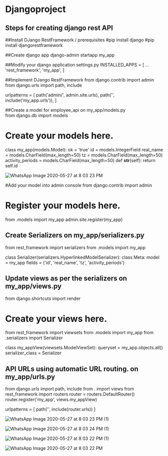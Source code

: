 # Djangoproject

## Steps for creating django rest API

##Install DJango RestFramework / prerequisites
#pip install django
#pip install djangorestframework

##Create django app
django-admin startapp my_app

##Modify your django application settings.py
INSTALLED_APPS = [
    ...
    'rest_framework',
    'my_app',
]

##Implement DJango RestFramework
from django.contrib import admin
from django.urls import path, include

urlpatterns = [
    path('admin/', admin.site.urls),
    path('', include('my_app.urls')),
]

##Create a model for employee_api on my_app/models.py  
from django.db import models

# Create your models here.

class my_app(models.Model):
    ok = 'true'
    id = models.IntegerField
    real_name = models.CharField(max_length=50)
    tz = models.CharField(max_length=50)
    activity_periods = models.CharField(max_length=50)
    def __str__(self):
        return self.id
        
        
 ![WhatsApp Image 2020-05-27 at 8 03 23 PM](https://user-images.githubusercontent.com/65886536/83037917-f9b2ce80-a059-11ea-91d5-551849342782.jpeg)  
       
        
        
        
        
 #Add your model into admin console
 from django.contrib import admin
 
# Register your models here.
from .models import my_app
admin.site.register(my_app)

## Create Serializers on my_app/serializers.py
from rest_framework import serializers
from .models import my_app

class Serializer(serializers.HyperlinkedModelSerializer):
   class Meta:
       model = my_app
       fields = ('id', 'real_name', 'tz', 'activity_periods')
       
       
## Update views as per the serializers on my_app/views.py
from django.shortcuts import render

# Create your views here.
from rest_framework import viewsets
from .models import my_app
from .serializers import Serializer

class my_appView(viewsets.ModelViewSet):
   queryset = my_app.objects.all()
   serializer_class = Serializer


## API URLs using automatic URL routing. on my_app/urls.py
from django.urls import path, include
from . import views
from rest_framework import routers
router = routers.DefaultRouter()
router.register('my_app', views.my_appView)

urlpatterns = [
  path('', include(router.urls))
]

![WhatsApp Image 2020-05-27 at 8 03 23 PM (1)](https://user-images.githubusercontent.com/65886536/83038470-9e351080-a05a-11ea-9285-8cb647beac06.jpeg)











![WhatsApp Image 2020-05-27 at 8 03 24 PM (1)](https://user-images.githubusercontent.com/65886536/83036352-1fd76f00-a058-11ea-935a-bbbf0bfc111b.jpeg)

        
        
 ![WhatsApp Image 2020-05-27 at 8 03 22 PM (1)](https://user-images.githubusercontent.com/65886536/83037296-4053f900-a059-11ea-9983-903391f4c039.jpeg)


![WhatsApp Image 2020-05-27 at 8 03 22 PM](https://user-images.githubusercontent.com/65886536/83037529-8741ee80-a059-11ea-82ad-2a43aa9b427c.jpeg)

        
